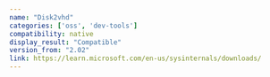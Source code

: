 ```yaml
---
name: "Disk2vhd"
categories: ['oss', 'dev-tools']
compatibility: native
display_result: "Compatible"
version_from: "2.02"
link: https://learn.microsoft.com/en-us/sysinternals/downloads/
---
```

